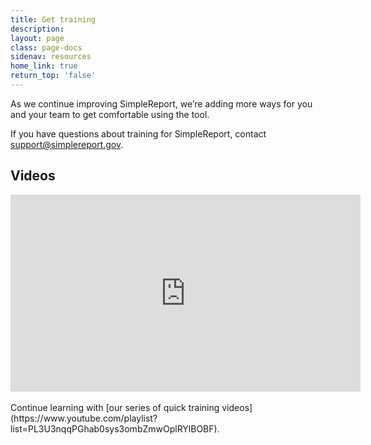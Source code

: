 ```yaml
---
title: Get training
description:
layout: page
class: page-docs
sidenav: resources
home_link: true
return_top: 'false'
---
```


As we continue improving SimpleReport, we’re adding more ways for you and your team to get comfortable using the tool.

If you have questions about training for SimpleReport, contact [support@simplereport.gov](mailto:support@simplereport.gov).

## Videos
<div class="usa-embed-container">
  <iframe width="560" height="315" src="https://www.youtube.com/embed/3YsfDprX2aw" frameborder="0" allow="accelerometer; autoplay; clipboard-write; encrypted-media; gyroscope; picture-in-picture" allowfullscreen></iframe>
</div>
<br>
Continue learning with [our series of quick training videos](https://www.youtube.com/playlist?list=PL3U3nqqPGhab0sys3ombZmwOplRYlBOBF).
